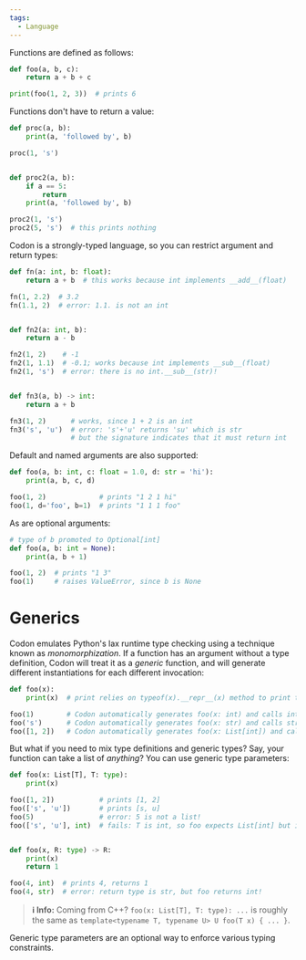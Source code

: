 ```yaml
---
tags:
  - Language
---
```

Functions are defined as follows:

``` python
def foo(a, b, c):
    return a + b + c

print(foo(1, 2, 3))  # prints 6
```

Functions don't have to return a value:

``` python
def proc(a, b):
    print(a, 'followed by', b)

proc(1, 's')


def proc2(a, b):
    if a == 5:
        return
    print(a, 'followed by', b)

proc2(1, 's')
proc2(5, 's')  # this prints nothing
```

Codon is a strongly-typed language, so you can restrict argument and
return types:

``` python
def fn(a: int, b: float):
    return a + b  # this works because int implements __add__(float)

fn(1, 2.2)  # 3.2
fn(1.1, 2)  # error: 1.1. is not an int


def fn2(a: int, b):
    return a - b

fn2(1, 2)    # -1
fn2(1, 1.1)  # -0.1; works because int implements __sub__(float)
fn2(1, 's')  # error: there is no int.__sub__(str)!


def fn3(a, b) -> int:
    return a + b

fn3(1, 2)      # works, since 1 + 2 is an int
fn3('s', 'u')  # error: 's'+'u' returns 'su' which is str
               # but the signature indicates that it must return int
```

Default and named arguments are also supported:

``` python
def foo(a, b: int, c: float = 1.0, d: str = 'hi'):
    print(a, b, c, d)

foo(1, 2)             # prints "1 2 1 hi"
foo(1, d='foo', b=1)  # prints "1 1 1 foo"
```

As are optional arguments:

``` python
# type of b promoted to Optional[int]
def foo(a, b: int = None):
    print(a, b + 1)

foo(1, 2)  # prints "1 3"
foo(1)     # raises ValueError, since b is None
```

# Generics

Codon emulates Python's lax runtime type checking using a technique known as
*monomorphization*. If a function has an argument without a type definition,
Codon will treat it as a *generic* function, and will generate different instantiations
for each different invocation:

``` python
def foo(x):
    print(x)  # print relies on typeof(x).__repr__(x) method to print the representation of x

foo(1)        # Codon automatically generates foo(x: int) and calls int.__repr__ when needed
foo('s')      # Codon automatically generates foo(x: str) and calls str.__repr__ when needed
foo([1, 2])   # Codon automatically generates foo(x: List[int]) and calls List[int].__repr__ when needed
```

But what if you need to mix type definitions and generic types? Say,
your function can take a list of *anything*? You can use generic
type parameters:

``` python
def foo(x: List[T], T: type):
    print(x)

foo([1, 2])           # prints [1, 2]
foo(['s', 'u'])       # prints [s, u]
foo(5)                # error: 5 is not a list!
foo(['s', 'u'], int)  # fails: T is int, so foo expects List[int] but it got List[str]


def foo(x, R: type) -> R:
    print(x)
    return 1

foo(4, int)  # prints 4, returns 1
foo(4, str)  # error: return type is str, but foo returns int!
```

> **ℹ️ Info:**
> Coming from C++? `foo(x: List[T], T: type): ...` is roughly the same as
> `template<typename T, typename U> U foo(T x) { ... }`.

Generic type parameters are an optional way to enforce various typing constraints.
